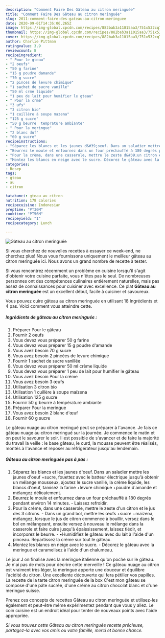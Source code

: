 ```yaml
---
description: "Comment Faire Des Gâteau au citron meringuée"
title: "Comment Faire Des Gâteau au citron meringuée"
slug: 2011-comment-faire-des-gateau-au-citron-meringuee
date: 2020-09-01T14:36:06.265Z
image: https://img-global.cpcdn.com/recipes/882bab3a11015aa3/751x532cq70/gateau-au-citron-meringuee-photo-principale-de-la-recette.jpg
thumbnail: https://img-global.cpcdn.com/recipes/882bab3a11015aa3/751x532cq70/gateau-au-citron-meringuee-photo-principale-de-la-recette.jpg
cover: https://img-global.cpcdn.com/recipes/882bab3a11015aa3/751x532cq70/gateau-au-citron-meringuee-photo-principale-de-la-recette.jpg
author: Charlie Pittman
ratingvalue: 3.9
reviewcount: 8
recipeingredient:
- " Pour le gteau"
- "2 oeufs"
- "50 g farine"
- "15 g poudre damande"
- "70 g sucre"
- "2 pinces de levure chimique"
- "1 sachet de sucre vanille"
- "50 ml crme liquide"
- "1 peu de lait pour humifier le gteau"
- " Pour la crme"
- "3 ufs"
- "3 citron bio"
- "1 cuillère à soupe mazena"
- "125 g sucre"
- "50 g beurre  temprature ambiante"
- " Pour la meringue"
- "2 blanc duf"
- "60 g sucre"
recipeinstructions:
- "Séparez les blancs et les jaunes d&#39;oeuf. Dans un saladier mettre les jaunes d&#39;oeuf +sucre, fouettez avec le batteur électrique jusqu&#39;à obtenir un mélange mousseux, ajoutez le sucre vanillé, la crème liquide, les blancs d&#39;oeuf, tamisez la farine +levure chimique +poudre d&#39;amande et mélangez délicatement."
- "Beurrez le moule et enfournez dans un four préchauffé à 180 degrés pendant environ 14 minutes. Laissez refroidir."
- "Pour la crème, dans une casserole, mettre le zeste d&#39;un citron et le jus des 3 citrons. Dans un grand bol, mettre les œufs +sucre +maïzena, mélangez, lorsque le jus de citron commence à bouillir, versez dans le bol en mélangeant, ensuite versez à nouveau le mélange dans la casserole et faire cuire jusqu&#39;à épaississement, laissez tiédir, et incorporez le beurre. ▪️Humidifiez le gâteau avec du lait à l&#39;aide d&#39;un pinceau. Repartissez la crème sur tout le gâteau."
- "Montez les blancs en neige avec le sucre. Décorez le gâteau avec la meringue et caramelisez à l&#39;aide d&#39;un chalumeau."
categories:
- Resep
tags:
- gteau
- au
- citron

katakunci: gteau au citron 
nutrition: 178 calories
recipecuisine: Indonesian
preptime: "PT30M"
cooktime: "PT56M"
recipeyield: "1"
recipecategory: Lunch

---
```



![Gâteau au citron meringuée](https://img-global.cpcdn.com/recipes/882bab3a11015aa3/751x532cq70/gateau-au-citron-meringuee-photo-principale-de-la-recette.jpg)

Si vous cherchez de nouvelles recettes à essayer ce week-end, ne cherchez plus! Nous vous fournissons uniquement le meilleur gâteau au citron meringuée ici. Nous avons un grand nombre de recette à tester.

Si vous rencontrez récemment un problème en cuisine lorsqu'il s'agit d'obtenir votre cuisine parfaite, vous n'êtes pas le seul. De nombreuses personnes ont des compétences culinaires entièrement naturelles, mais pas assez de connaissances pour cuisiner avec excellence. Ce plat <strong> Gâteau au citron meringuée </strong> est un excellent début, facile à cuisiner et savoureux.

<!--inarticleads1-->

Vous pouvez cuire gâteau au citron meringuée en utilisant 18 Ingrédients et 4 pas. Voici comment vous atteindre cette.

##### Ingrédients de gâteau au citron meringuée :

1. Préparer  Pour le gâteau
1. Fournir 2 oeufs
1. Vous devez vous préparer 50 g farine
1. Vous devez vous préparer 15 g poudre d&#39;amande
1. Vous avez besoin 70 g sucre
1. Vous avez besoin 2 pincées de levure chimique
1. Fournir 1 sachet de sucre vanillée
1. Vous devez vous préparer 50 ml crème liquide
1. Vous devez vous préparer 1 peu de lait pour humifier le gâteau
1. Vous avez besoin  Pour la crème
1. Vous avez besoin 3 œufs
1. Utilisation 3 citron bio
1. Utilisation 1 cuillère à soupe maïzena
1. Utilisation 125 g sucre
1. Fournir 50 g beurre à température ambiante
1. Préparer  Pour la meringue
1. Vous avez besoin 2 blanc d&#39;œuf
1. Fournir 60 g sucre


Le gâteau nuage au citron meringué peut se préparer à l&#39;avance. Je fais ce gâteau nuage au citron meringué sur la journée. Je commence le matin et on peut le savourer le soir. Il est possible de s&#39;avancer et de faire la majorité du travail la veille : le base gâteau, le curd, la mousse peuvent être réalisés, montés à l&#39;avance et reposer au réfrigérateur jusqu&#39;au lendemain. 

<!--inarticleads2-->

##### Gâteau au citron meringuée pas à pas :

1. Séparez les blancs et les jaunes d&#39;oeuf. Dans un saladier mettre les jaunes d&#39;oeuf +sucre, fouettez avec le batteur électrique jusqu&#39;à obtenir un mélange mousseux, ajoutez le sucre vanillé, la crème liquide, les blancs d&#39;oeuf, tamisez la farine +levure chimique +poudre d&#39;amande et mélangez délicatement.
1. Beurrez le moule et enfournez dans un four préchauffé à 180 degrés pendant environ 14 minutes. - Laissez refroidir.
1. Pour la crème, dans une casserole, mettre le zeste d&#39;un citron et le jus des 3 citrons. - Dans un grand bol, mettre les œufs +sucre +maïzena, mélangez, lorsque le jus de citron commence à bouillir, versez dans le bol en mélangeant, ensuite versez à nouveau le mélange dans la casserole et faire cuire jusqu&#39;à épaississement, laissez tiédir, et incorporez le beurre. - ▪️Humidifiez le gâteau avec du lait à l&#39;aide d&#39;un pinceau. Repartissez la crème sur tout le gâteau.
1. Montez les blancs en neige avec le sucre. - Décorez le gâteau avec la meringue et caramelisez à l&#39;aide d&#39;un chalumeau.


Le jour J on finalise avec la meringue italienne qu&#39;on poche sur le gâteau. Je n&#39;ai pas de mots pour décrire cette merveille ! Ce gâteau nuage au citron est vraiment très léger, la meringue apporte une douceur et équilibre l&#39;acidité du citron. Une excellente découverte qui fera pétiller vos papilles. La recette de la tarte citron meringuée de la box C&#39;est mon gâteau se compose d&#39;une pâte sucrée, d&#39;une crème au citron chocolat blanc et d&#39;une meringue suisse. 

<!--inarticleads1-->

<p>
Prenez ces concepts de recettes Gâteau au citron meringuée et utilisez-les également et peut-être même expérimentez pendant que vous y allez. Le coin cuisine est un endroit idéal pour tenter de nouveaux points avec l'aide appropriée.
</p>

<p>
<i>Si vous trouvez cette Gâteau au citron meringuée recette précieuse, partagez-la avec vos amis ou votre famille, merci et bonne chance.</i>
</p>
